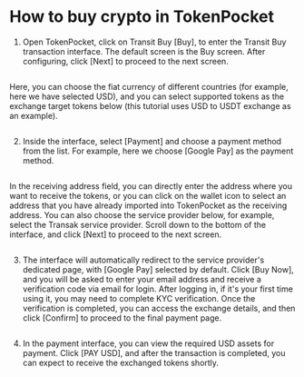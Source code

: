 # How to buy crypto in TokenPocket

1. Open TokenPocket, click on Transit Buy \[Buy], to enter the Transit Buy transaction interface. The default screen is the Buy screen. After configuring, click \[Next] to proceed to the next screen.

<figure><img src="https://files.gitbook.com/v0/b/gitbook-x-prod.appspot.com/o/spaces%2F3qtItoZih7cEdFc6kPNk%2Fuploads%2FouTkUWA2z8rXHImRicG7%2F%E8%8B%B1%E6%96%87.png?alt=media&#x26;token=2c44459a-6f4d-488a-816a-67e4374a569b" alt=""><figcaption></figcaption></figure>

Here, you can choose the fiat currency of different countries (for example, here we have selected USD), and you can select supported tokens as the exchange target tokens below (this tutorial uses USD to USDT exchange as an example).

<figure><img src="https://files.gitbook.com/v0/b/gitbook-x-prod.appspot.com/o/spaces%2F3qtItoZih7cEdFc6kPNk%2Fuploads%2F4hVcBFdI8apEQBxFLCAa%2F1-1.png?alt=media&#x26;token=8787865a-b889-45bf-81ce-cae866f593cb" alt=""><figcaption></figcaption></figure>

2. Inside the interface, select \[Payment] and choose a payment method from the list. For example, here we choose \[Google Pay] as the payment method.

<figure><img src="https://files.gitbook.com/v0/b/gitbook-x-prod.appspot.com/o/spaces%2F3qtItoZih7cEdFc6kPNk%2Fuploads%2F0ZkhLXFzp4zIoBQOtpJ0%2F2.png?alt=media&#x26;token=f7e890d2-2b9c-4705-9e3b-d3e1450465f7" alt=""><figcaption></figcaption></figure>

In the receiving address field, you can directly enter the address where you want to receive the tokens, or you can click on the wallet icon to select an address that you have already imported into TokenPocket as the receiving address. You can also choose the service provider below, for example, select the Transak service provider. Scroll down to the bottom of the interface, and click \[Next] to proceed to the next screen.

<figure><img src="https://files.gitbook.com/v0/b/gitbook-x-prod.appspot.com/o/spaces%2F3qtItoZih7cEdFc6kPNk%2Fuploads%2FAM0p34zuMWWG7HgBcCCA%2F3.png?alt=media&#x26;token=1dd01f9f-a267-4956-8932-7a1ffc0fdf1b" alt=""><figcaption></figcaption></figure>

3. The interface will automatically redirect to the service provider's dedicated page, with \[Google Pay] selected by default. Click \[Buy Now], and you will be asked to enter your email address and receive a verification code via email for login. After logging in, if it's your first time using it, you may need to complete KYC verification. Once the verification is completed, you can access the exchange details, and then click \[Confirm] to proceed to the final payment page.

<figure><img src="https://files.gitbook.com/v0/b/gitbook-x-prod.appspot.com/o/spaces%2F3qtItoZih7cEdFc6kPNk%2Fuploads%2FrVxQJLcQBO5PAyZwCfcR%2F4.png?alt=media&#x26;token=f6369c50-1de9-4f6b-bb2a-c7dab0207ddd" alt=""><figcaption></figcaption></figure>

4. In the payment interface, you can view the required USD assets for payment. Click \[PAY USD], and after the transaction is completed, you can expect to receive the exchanged tokens shortly.
